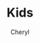 ---
layout: post
title: Kids
author: Cheryl
section: resources
categories: [resources, cheryl]
audience: ''
keywords: ''
goals: ''
actions: ''
---